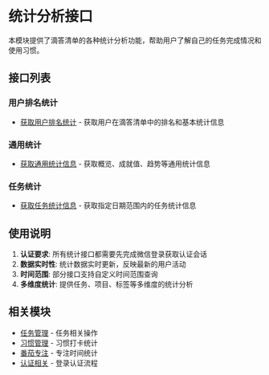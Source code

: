 # 统计分析接口

本模块提供了滴答清单的各种统计分析功能，帮助用户了解自己的任务完成情况和使用习惯。

## 接口列表

### 用户排名统计
- [获取用户排名统计](../statistics.md) - 获取用户在滴答清单中的排名和基本统计信息

### 通用统计
- [获取通用统计信息](./general-statistics.md) - 获取概览、成就值、趋势等通用统计信息

### 任务统计
- [获取任务统计信息](./task-statistics.md) - 获取指定日期范围内的任务统计信息

## 使用说明

1. **认证要求**: 所有统计接口都需要先完成微信登录获取认证会话
2. **数据实时性**: 统计数据实时更新，反映最新的用户活动
3. **时间范围**: 部分接口支持自定义时间范围查询
4. **多维度统计**: 提供任务、项目、标签等多维度的统计分析

## 相关模块

- [任务管理](../tasks/get-all-tasks.md) - 任务相关操作
- [习惯管理](../habits.md) - 习惯打卡统计
- [番茄专注](../pomodoros.md) - 专注时间统计
- [认证相关](../auth/) - 登录认证流程

